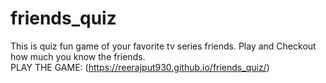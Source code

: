 # friends_quiz
This is quiz fun game of your favorite tv series friends. Play and Checkout how much you know the friends.
<br>
PLAY THE GAME: (https://reerajput930.github.io/friends_quiz/)
